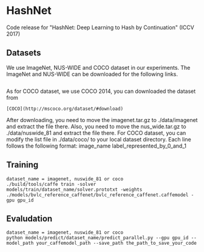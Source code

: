# HashNet
Code release for "HashNet: Deep Learning to Hash by Continuation" (ICCV 2017) 

## Datasets
We use ImageNet, NUS-WIDE and COCO dataset in our experiments. The ImageNet and NUS-WIDE can be downloaded for the following links.
```

```
As for COCO dataset, we use COCO 2014, you can downloaded the dataset from 
```
[COCO](http://mscoco.org/dataset/#download)
```
After downloading, you need to move the imagenet.tar.gz to ./data/imagenet and extract the file there. Also, you need to move the nus_wide.tar.gz to ./data/nuswide_81 and extract the file there. For COCO dataset, you can modify the list file in ./data/coco/ to your local dataset directory.
Each line follows the following format:
image_name label_represented_by_0_and_1

## Training
```
dataset_name = imagenet, nuswide_81 or coco
./build/tools/caffe train -solver models/train/dataset_name/solver.prototxt -weights ./models/bvlc_reference_caffenet/bvlc_reference_caffenet.caffemodel -gpu gpu_id
```

## Evaludation
```
dataset_name = imagenet, nuswide_81 or coco
python models/predict/dataset_name/predict_parallel.py --gpu gpu_id --model_path your_caffemodel_path --save_path the_path_to_save_your_code
```
